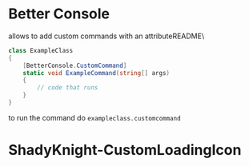 # Better Console

allows to add custom commands with an attributeREADME\

```cs
class ExampleClass
{
    [BetterConsole.CustomCommand]
    static void ExampleCommand(string[] args)
    {
        // code that runs
    }
}
```

to run the command do
`exampleclass.customcommand`
# ShadyKnight-CustomLoadingIcon
